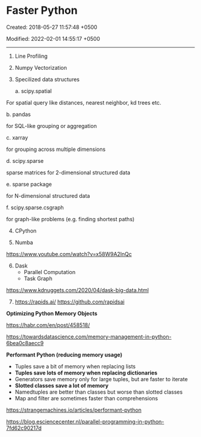 # Faster Python

Created: 2018-05-27 11:57:48 +0500

Modified: 2022-02-01 14:55:17 +0500

---

1.  Line Profiling

2.  Numpy Vectorization

3.  Specilized data structures

    a.  scipy.spatial

For spatial query like distances, nearest neighbor, kd trees etc.

b.  pandas

for SQL-like grouping or aggregation

c.  xarray

for grouping across multiple dimensions

d.  scipy.sparse

sparse matrices for 2-dimensional structured data

e.  sparse package

for N-dimensional structured data

f.  scipy.sparse.csgraph

for graph-like problems (e.g. finding shortest paths)

4.  CPython

5.  Numba

<https://www.youtube.com/watch?v=x58W9A2lnQc>

6.  Dask
    -   Parallel Computation
    -   Task Graph



<https://www.kdnuggets.com/2020/04/dask-big-data.html>



7.  <https://rapids.ai/> <https://github.com/rapidsai>



**Optimizing Python Memory Objects**

<https://habr.com/en/post/458518/>

<https://towardsdatascience.com/memory-management-in-python-6bea0c8aecc9>



**Performant Python (reducing memory usage)**
-   Tuples save a bit of memory when replacing lists
-   **Tuples save lots of memory when replacing dictionaries**
-   Generators save memory only for large tuples, but are faster to iterate
-   **Slotted classes save a lot of memory**
-   Namedtuples are better than classes but worse than slotted classes
-   Map and filter are sometimes faster than comprehensions



<https://strangemachines.io/articles/performant-python>



<https://blog.esciencecenter.nl/parallel-programming-in-python-7fd62c90217d>
